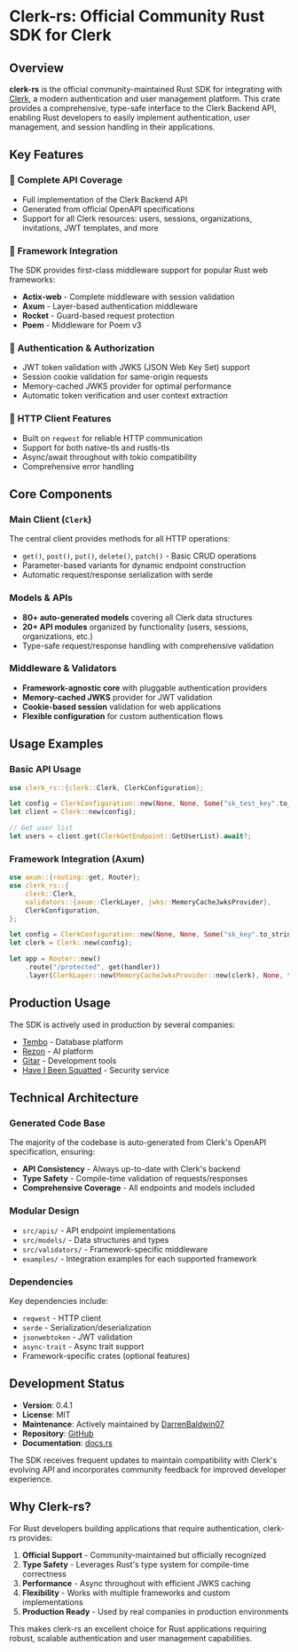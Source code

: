 # Clerk-rs: Official Community Rust SDK for Clerk

## Overview

**clerk-rs** is the official community-maintained Rust SDK for integrating with [Clerk](https://clerk.com), a modern authentication and user management platform. This crate provides a comprehensive, type-safe interface to the Clerk Backend API, enabling Rust developers to easily implement authentication, user management, and session handling in their applications.

## Key Features

### 🔧 **Complete API Coverage**
- Full implementation of the Clerk Backend API
- Generated from official OpenAPI specifications
- Support for all Clerk resources: users, sessions, organizations, invitations, JWT templates, and more

### 🚀 **Framework Integration**
The SDK provides first-class middleware support for popular Rust web frameworks:
- **Actix-web** - Complete middleware with session validation
- **Axum** - Layer-based authentication middleware  
- **Rocket** - Guard-based request protection
- **Poem** - Middleware for Poem v3

### 🔐 **Authentication & Authorization**
- JWT token validation with JWKS (JSON Web Key Set) support
- Session cookie validation for same-origin requests
- Memory-cached JWKS provider for optimal performance
- Automatic token verification and user context extraction

### 📡 **HTTP Client Features**
- Built on `reqwest` for reliable HTTP communication
- Support for both native-tls and rustls-tls
- Async/await throughout with tokio compatibility
- Comprehensive error handling

## Core Components

### Main Client (`Clerk`)
The central client provides methods for all HTTP operations:
- `get()`, `post()`, `put()`, `delete()`, `patch()` - Basic CRUD operations
- Parameter-based variants for dynamic endpoint construction
- Automatic request/response serialization with serde

### Models & APIs
- **80+ auto-generated models** covering all Clerk data structures
- **20+ API modules** organized by functionality (users, sessions, organizations, etc.)
- Type-safe request/response handling with comprehensive validation

### Middleware & Validators
- **Framework-agnostic core** with pluggable authentication providers
- **Memory-cached JWKS** provider for JWT validation
- **Cookie-based session** validation for web applications
- **Flexible configuration** for custom authentication flows

## Usage Examples

### Basic API Usage
```rust
use clerk_rs::{clerk::Clerk, ClerkConfiguration};

let config = ClerkConfiguration::new(None, None, Some("sk_test_key".to_string()), None);
let client = Clerk::new(config);

// Get user list
let users = client.get(ClerkGetEndpoint::GetUserList).await?;
```

### Framework Integration (Axum)
```rust
use axum::{routing::get, Router};
use clerk_rs::{
    clerk::Clerk,
    validators::{axum::ClerkLayer, jwks::MemoryCacheJwksProvider},
    ClerkConfiguration,
};

let config = ClerkConfiguration::new(None, None, Some("sk_key".to_string()), None);
let clerk = Clerk::new(config);

let app = Router::new()
    .route("/protected", get(handler))
    .layer(ClerkLayer::new(MemoryCacheJwksProvider::new(clerk), None, true));
```

## Production Usage

The SDK is actively used in production by several companies:
- [Tembo](https://tembo.io) - Database platform
- [Rezon](https://rezon.ai) - AI platform  
- [Gitar](https://gitar.co) - Development tools
- [Have I Been Squatted](https://haveibeensquatted.com) - Security service

## Technical Architecture

### Generated Code Base
The majority of the codebase is auto-generated from Clerk's OpenAPI specification, ensuring:
- **API Consistency** - Always up-to-date with Clerk's backend
- **Type Safety** - Compile-time validation of requests/responses
- **Comprehensive Coverage** - All endpoints and models included

### Modular Design
- `src/apis/` - API endpoint implementations
- `src/models/` - Data structures and types
- `src/validators/` - Framework-specific middleware
- `examples/` - Integration examples for each supported framework

### Dependencies
Key dependencies include:
- `reqwest` - HTTP client
- `serde` - Serialization/deserialization
- `jsonwebtoken` - JWT validation
- `async-trait` - Async trait support
- Framework-specific crates (optional features)

## Development Status

- **Version**: 0.4.1
- **License**: MIT
- **Maintenance**: Actively maintained by [DarrenBaldwin07](https://github.com/DarrenBaldwin07)
- **Repository**: [GitHub](https://github.com/DarrenBaldwin07/clerk-rs)
- **Documentation**: [docs.rs](https://docs.rs/clerk-rs)

The SDK receives frequent updates to maintain compatibility with Clerk's evolving API and incorporates community feedback for improved developer experience.

## Why Clerk-rs?

For Rust developers building applications that require authentication, clerk-rs provides:

1. **Official Support** - Community-maintained but officially recognized
2. **Type Safety** - Leverages Rust's type system for compile-time correctness
3. **Performance** - Async throughout with efficient JWKS caching
4. **Flexibility** - Works with multiple frameworks and custom implementations
5. **Production Ready** - Used by real companies in production environments

This makes clerk-rs an excellent choice for Rust applications requiring robust, scalable authentication and user management capabilities.